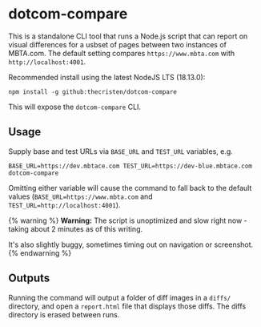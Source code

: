 # dotcom-compare

This is a standalone CLI tool that runs a Node.js script that can report on visual differences for a usbset of pages between two instances of MBTA.com. The default setting compares `https://www.mbta.com` with `http://localhost:4001`.

Recommended install using the latest NodeJS LTS (18.13.0):
```
npm install -g github:thecristen/dotcom-compare
```

This will expose the `dotcom-compare` CLI. 

## Usage
Supply base and test URLs via `BASE_URL` and `TEST_URL` variables, e.g.

```
BASE_URL=https://dev.mbtace.com TEST_URL=https://dev-blue.mbtace.com dotcom-compare
```
Omitting either variable will cause the command to fall back to the default values (`BASE_URL=https://www.mbta.com` and `TEST_URL=http://localhost:4001`).

{% warning %}
**Warning:** The script is unoptimized and slow right now - taking about 2 minutes as of this writing.

It's also slightly buggy, sometimes timing out on navigation or screenshot. 
{% endwarning %}

## Outputs

Running the command will output a folder of diff images in a `diffs/` directory, and open a `report.html` file that displays those diffs. The diffs directory is erased between runs. 
